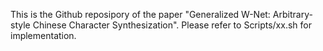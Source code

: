 This is the Github reposipory of the paper "Generalized W-Net: Arbitrary-style Chinese Character Synthesization". 
Please refer to Scripts/xx.sh for implementation.
